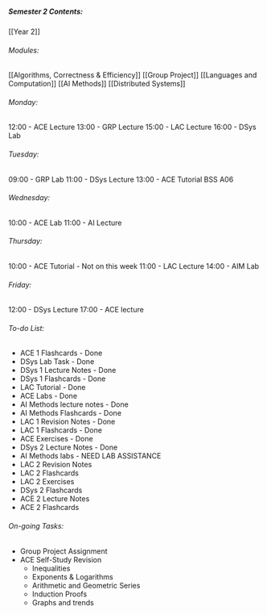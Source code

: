 ##### Semester 2 Contents:
 [[Year 2]]
###### Modules:
 [[Algorithms, Correctness & Efficiency]]
 [[Group Project]]
 [[Languages and Computation]]
 [[AI Methods]]
 [[Distributed Systems]]

###### Monday:
12:00 - ACE Lecture 
13:00 - GRP Lecture
15:00 - LAC Lecture
16:00 - DSys Lab

###### Tuesday:
09:00 - GRP Lab
11:00 - DSys Lecture
13:00 - ACE Tutorial BSS A06

###### Wednesday:
10:00 - ACE Lab
11:00 - AI Lecture

###### Thursday:
10:00 - ACE Tutorial - Not on this week
11:00 - LAC Lecture
14:00 - AIM Lab
###### Friday:
12:00 - DSys Lecture
17:00 - ACE lecture

###### To-do List:
- ACE 1 Flashcards - Done
- DSys Lab Task - Done
- DSys 1 Lecture Notes - Done
- DSys 1 Flashcards - Done
-  LAC Tutorial - Done
- ACE Labs - Done
- AI Methods lecture notes - Done
- AI Methods Flashcards - Done
- LAC 1 Revision Notes - Done
- LAC 1 Flashcards - Done
- ACE Exercises - Done
- DSys 2 Lecture Notes - Done
- AI Methods labs - NEED LAB ASSISTANCE
- LAC 2 Revision Notes
- LAC 2 Flashcards
- LAC 2 Exercises
- DSys 2 Flashcards
- ACE 2 Lecture Notes
- ACE 2 Flashcards

###### On-going Tasks:
- Group Project Assignment
- ACE Self-Study Revision
	- Inequalities
	- Exponents & Logarithms
	- Arithmetic and Geometric Series
	- Induction Proofs
	- Graphs and trends